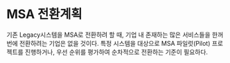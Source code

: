 # MSA 전환계획
기존 Legacy시스템을 MSA로 전환하려 할 때, 기업 내 존재하는 많은 서비스들을 한꺼번에 전환하려는 기업은 없을 것이다.
특정 시스템을 대상으로 MSA 파일럿(Pilot) 프로젝트를 진행하거나, 우선 순위를 평가하여 순차적으로 전환하는 기준이
필요하다.